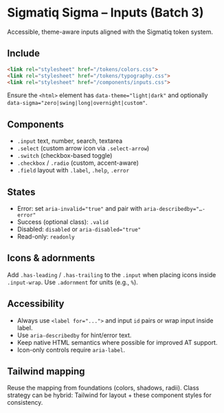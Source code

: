 # Sigmatiq Sigma – Inputs (Batch 3)

Accessible, theme-aware inputs aligned with the Sigmatiq token system.

## Include
```html
<link rel="stylesheet" href="/tokens/colors.css">
<link rel="stylesheet" href="/tokens/typography.css">
<link rel="stylesheet" href="/components/inputs.css">
```

Ensure the `<html>` element has `data-theme="light|dark"` and optionally `data-sigma="zero|swing|long|overnight|custom"`.

## Components
- `.input` text, number, search, textarea
- `.select` (custom arrow icon via `.select-arrow`)
- `.switch` (checkbox-based toggle)
- `.checkbox` / `.radio` (custom, accent-aware)
- `.field` layout with `.label`, `.help`, `.error`

## States
- Error: set `aria-invalid="true"` and pair with `aria-describedby="…-error"`
- Success (optional class): `.valid`
- Disabled: `disabled` or `aria-disabled="true"`
- Read-only: `readonly`

## Icons & adornments
Add `.has-leading` / `.has-trailing` to the `.input` when placing icons inside `.input-wrap`. Use `.adornment` for units (e.g., `%`).

## Accessibility
- Always use `<label for="...">` and input `id` pairs or wrap input inside label.
- Use `aria-describedby` for hint/error text.
- Keep native HTML semantics where possible for improved AT support.
- Icon-only controls require `aria-label`.

## Tailwind mapping
Reuse the mapping from foundations (colors, shadows, radii). Class strategy can be hybrid: Tailwind for layout + these component styles for consistency.